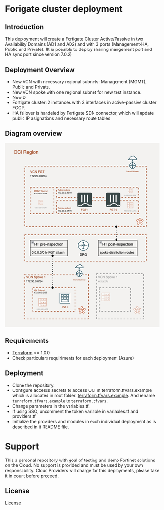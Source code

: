 # Forigate cluster deployment
## Introduction

This deployment will create a Fortigate Cluster Active/Passive in two Availability Domains (AD1 and AD2) and with 3 ports (Management-HA, Public and Private). (It is possible to deploy sharing mangement port and HA sync port since version 7.0.2)

## Deployment Overview

- New VCN with necessary regional subnets: Management (MGMT), Public and Private.
- New VCN spoke with one regional subnet for new test instance.
- New D
- Fortigate cluster: 2 instances with 3 interfaces in active-passive cluster FGCP.
- HA failover is handeled by Fortigate SDN connector, which will update public IP asignations and necessary route tables

## Diagram overview

![FortiGate reference architecture overview](images/image1.png)

## Requirements
* [Terraform](https://learn.hashicorp.com/terraform/getting-started/install.html) >= 1.0.0
* Check particulars requiriments for each deployment (Azure) 

## Deployment
* Clone the repository.
* Configure accesss secrets to access OCI in terraform.tfvars.example which is allocated in root folder. [terraform.tfvars.example](./terraform.tfvars.example).  And rename `terraform.tfvars.example` to `terraform.tfvars`.
* Change parameters in the variables.tf.
* If using SSO, uncomment the token variable in variables.tf and providers.tf
* Initialize the providers and modules in each individual deployment as is described in it README file.

# Support
This a personal repository with goal of testing and demo Fortinet solutions on the Cloud. No support is provided and must be used by your own responsability. Cloud Providers will charge for this deployments, please take it in count before proceed.

## License
[License](./LICENSE)

